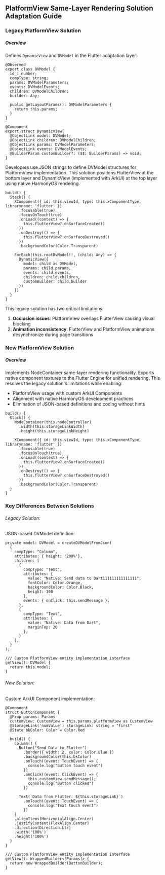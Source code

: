 ## PlatformView Same-Layer Rendering Solution Adaptation Guide

### Legacy PlatformView Solution

##### Overview

Defines `DynamicView` and `DVModel` in the Flutter adaptation layer:

```
@Observed
export class DVModel {
  id_: number;
  compType: string;
  params: DVModelParameters;
  events: DVModelEvents;
  children: DVModelChildren;
  builder: Any;

  public getLayoutParams(): DVModelParameters {
    return this.params;
  }
}

@Component
export struct DynamicView{
  @ObjectLink model: DVModel;
  @ObjectLink children: DVModelChildren;
  @ObjectLink params: DVModelParameters;
  @ObjectLink events: DVModelEvents;
  @BuilderParam customBuilder?: ($$: BuilderParams) => void;
}
```

Developers use JSON strings to define DVModel structures for PlatformView implementation. This solution positions FlutterView at the bottom layer and DynamicView (implemented with ArkUI) at the top layer using native HarmonyOS rendering.

```
build() {
  Stack() {
    XComponent({ id: this.viewId, type: this.xComponentType, libraryname: 'flutter' })
      .focusable(true)
      .focusOnTouch(true)
      .onLoad((context) => {
        this.flutterView?.onSurfaceCreated()
      })
      .onDestroy(() => {
        this.flutterView?.onSurfaceDestroyed()
      })
      .backgroundColor(Color.Transparent)
    
    ForEach(this.rootDvModel!!, (child: Any) => {
      DynamicView({
        model: child as DVModel,
        params: child.params,
        events: child.events,
        children: child.children,
        customBuilder: child.builder
      })
    })
  }
}
```

This legacy solution has two critical limitations:

1. **Occlusion issues**: PlatformView overlays FlutterView causing visual blocking
2. **Animation inconsistency**: FlutterView and PlatformView animations desynchronize during page transitions

### New PlatformView Solution

##### Overview

Implements NodeContainer same-layer rendering functionality. Exports native component textures to the Flutter Engine for unified rendering. This resolves the legacy solution's limitations while enabling:

- PlatformView usage with custom ArkUI Components
- Alignment with native HarmonyOS development practices
- Elimination of JSON-based definitions and coding without hints

```
build() {
  Stack() {
    NodeContainer(this.nodeController)
      .width(this.storageLinkWidth)
      .height(this.storageLinkHeight)
    
    XComponent({ id: this.viewId, type: this.xComponentType, libraryname: 'flutter' })
      .focusable(true)
      .focusOnTouch(true)
      .onLoad((context) => {
        this.flutterView?.onSurfaceCreated()
      })
      .onDestroy(() => {
        this.flutterView?.onSurfaceDestroyed()
      })
      .backgroundColor(Color.Transparent)
  }
}
```

### Key Differences Between Solutions

###### Legacy Solution:

JSON-based DVModel definition:

```
private model: DVModel = createDVModelFromJson(
  {
    compType: "Column",
    attributes: { height: '200%'},
    children: [
      {
        compType: "Text",
        attributes: { 
          value: "Native: Send data to Dart111111111111111", 
          fontColor: Color.Orange,
          backgroundColor: Color.Black,
          height: 100
        },
        events: { onClick: this.sendMessage },
      },
      {
        compType: "Text",
        attributes: { 
          value: "Native: Data from Dart", 
          marginTop: 20 
        },
      }
    ],
  }
);

/// Custom PlatformView entity implementation interface
getView(): DVModel {
  return this.model;
}
```

###### New Solution:

Custom ArkUI Component implementation:

```
@Component
struct ButtonComponent {
  @Prop params: Params 
  customView: CustomView = this.params.platformView as CustomView
  @StorageLink('numValue') storageLink: string = "first"
  @State bkColor: Color = Color.Red
  
  build() {
    Column() {
      Button("Send Data to Flutter")
        .border({ width: 2, color: Color.Blue })
        .backgroundColor(this.bkColor)
        .onTouch((event: TouchEvent) => {
          console.log("Button touch event")
        })
        .onClick((event: ClickEvent) => {
          this.customView.sendMessage();
          console.log("Button clicked")
        })
      
      Text(`Data from Flutter: ${this.storageLink}`)
        .onTouch((event: TouchEvent) => {
          console.log("Text touch event")
        })
    }
    .alignItems(HorizontalAlign.Center)
    .justifyContent(FlexAlign.Center)
    .direction(Direction.Ltr)
    .width('100%')
    .height('100%')
  }
}

/// Custom PlatformView entity implementation interface
getView(): WrappedBuilder<[Params]> {
  return new WrappedBuilder(ButtonBuilder);
}
```
